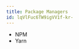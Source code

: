 ```yaml
---
title: Package Managers
id: lqVlFuc6TW9igVV1f-kr-
---
```


- NPM
- Yarn
  <!-- <LinkBookmark href="https://www.udacity.com/course/version-control-with-git--ud123">Course: Version Control with Git</LinkBookmark> -->
